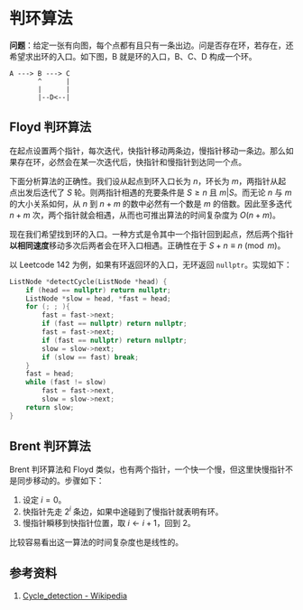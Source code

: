 # 判环算法

**问题**：给定一张有向图，每个点都有且只有一条出边。问是否存在环，若存在，还希望求出环的入口。如下图，B 就是环的入口，B、C、D 构成一个环。

```
A ---> B ---> C
       ^      |
       |      |
       |--D<--|
```

## Floyd 判环算法

在起点设置两个指针，每次迭代，快指针移动两条边，慢指针移动一条边。那么如果存在环，必然会在某一次迭代后，快指针和慢指针到达同一个点。

下面分析算法的正确性。我们设从起点到环入口长为 $n$，环长为 $m$，两指针从起点出发后迭代了 $S$ 轮。则两指针相遇的充要条件是 $S \ge n$ 且 $m|S$。而无论 $n$ 与 $m$ 的大小关系如何，从 $n$ 到 $n+m$ 的数中必然有一个数是 $m$ 的倍数。因此至多迭代 $n+m$ 次，两个指针就会相遇，从而也可推出算法的时间复杂度为 $O(n+m)$。

现在我们希望找到环的入口。一种方式是令其中一个指针回到起点，然后两个指针**以相同速度**移动多次后两者会在环入口相遇。正确性在于 $S + n \equiv n \pmod m$。

以 Leetcode 142 为例，如果有环返回环的入口，无环返回 `nullptr`。实现如下：
```cpp
ListNode *detectCycle(ListNode *head) {
    if (head == nullptr) return nullptr;
    ListNode *slow = head, *fast = head;
    for (; ; ){
        fast = fast->next;
        if (fast == nullptr) return nullptr;
        fast = fast->next;
        if (fast == nullptr) return nullptr;
        slow = slow->next;
        if (slow == fast) break;
    }
    fast = head;
    while (fast != slow)
        fast = fast->next,
        slow = slow->next;
    return slow;
}
```

## Brent 判环算法

Brent 判环算法和 Floyd 类似，也有两个指针，一个快一个慢，但这里快慢指针不是同步移动的。步骤如下：

1. 设定 $i=0$。
2. 快指针先走 $2^i$ 条边，如果中途碰到了慢指针就表明有环。
3. 慢指针瞬移到快指针位置，取 $i \leftarrow i + 1$，回到 2。

比较容易看出这一算法的时间复杂度也是线性的。

<div id="refer-anchor"></div>

## 参考资料

1. [Cycle_detection - Wikipedia](https://en.wikipedia.org/wiki/Cycle_detection)